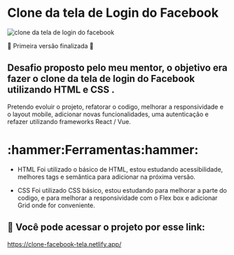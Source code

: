 # Clone da tela de Login do Facebook

![clone da tela de login do facebook](https://user-images.githubusercontent.com/108540403/194110099-4f2b6c89-29fe-4f06-8a44-f09078e8a169.png)

:construction: Primeira versão finalizada :construction:

## Desafio proposto pelo meu mentor, o objetivo era fazer o clone da tela de login do Facebook utilizando HTML e CSS .

Pretendo evoluir o projeto, refatorar o codigo, melhorar a responsividade e o layout mobile, adicionar novas funcionalidades, uma autenticação e refazer utilizando frameworks React / Vue.

<h1> :hammer:Ferramentas:hammer: </h1>

* HTML 
 Foi utilizado o básico de HTML, estou estudando acessibilidade, melhores tags e semântica para adicionar na próxima versão.

* CSS
Foi utilizado CSS básico, estou estudando para melhorar a parte do codigo, e para melhorar a responsividade com o Flex box e adicionar Grid onde for conveniente.

## :link: Você pode acessar o projeto por esse link:
https://clone-facebook-tela.netlify.app/

